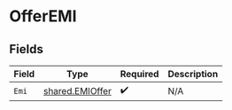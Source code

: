 # OfferEMI


## Fields

| Field                                                     | Type                                                      | Required                                                  | Description                                               |
| --------------------------------------------------------- | --------------------------------------------------------- | --------------------------------------------------------- | --------------------------------------------------------- |
| `Emi`                                                     | [shared.EMIOffer](../../../pkg/models/shared/emioffer.md) | :heavy_check_mark:                                        | N/A                                                       |